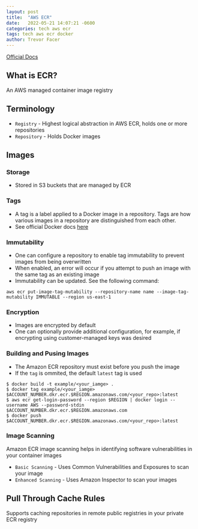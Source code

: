 ```yaml
---
layout: post
title:  "AWS ECR"
date:   2022-05-21 14:07:21 -0600
categories: tech aws ecr
tags: tech aws ecr docker
author: Trevor Facer
---
```


[Official Docs](https://docs.aws.amazon.com/AmazonECR/latest/userguide/what-is-ecr.html)

## What is ECR?

An AWS managed container image registry

## Terminology

* `Registry` - Highest logical abstraction in AWS ECR, holds one or more repositories
* `Repository` - Holds Docker images

## Images

### Storage

* Stored in S3 buckets that are managed by ECR

### Tags

* A tag is a label applied to a Docker image in a repository. Tags are how various images in a repository are distinguished from each other.
* See official Docker docs [here](https://docs.docker.com/glossary/#tag)

### Immutability

* One can configure a repository to enable tag immutability to prevent images from being overwritten
* When enabled, an error will occur if you attempt to push an image with the same tag as an existing image
* Immutability can be updated. See the following command:
```
aws ecr put-image-tag-mutability --repository-name name --image-tag-mutability IMMUTABLE --region us-east-1
```

### Encryption

* Images are encrypted by default
* One can optionally provide additional configuration, for example, if encrypting using customer-managed keys was desired

### Building and Pusing Images

* The Amazon ECR repository must exist before you push the image 
* If the `tag` is ommited, the default `latest` tag is used

```
$ docker build -t example/<your_iamge> .
$ docker tag example/<your_iamge> $ACCOUNT_NUMBER.dkr.ecr.$REGION.amazonaws.com/<your_repo>:latest
$ aws ecr get-login-password --region $REGION | docker login --username AWS --password-stdin $ACCOUNT_NUMBER.dkr.ecr.$REGION.amazonaws.com
$ docker push $ACCOUNT_NUMBER.dkr.ecr.$REGION.amazonaws.com/<your_repo>:latest
```

### Image Scanning

Amazon ECR image scanning helps in identifying software vulnerabilities in your container images

* `Basic Scanning` - Uses Common Vulnerabilities and Exposures to scan your image
* `Enhanced Scanning` - Uses Amazon Inspector to scan your images

## Pull Through Cache Rules

Supports caching repositories in remote public registries in your private ECR registry
